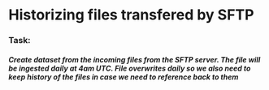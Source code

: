 # Historizing files transfered by SFTP
### Task: 
##### Create dataset from the incoming files from the SFTP server. The file will be ingested daily at 4am UTC. File overwrites daily so we also need to keep history of the files in case we need to reference back to them
